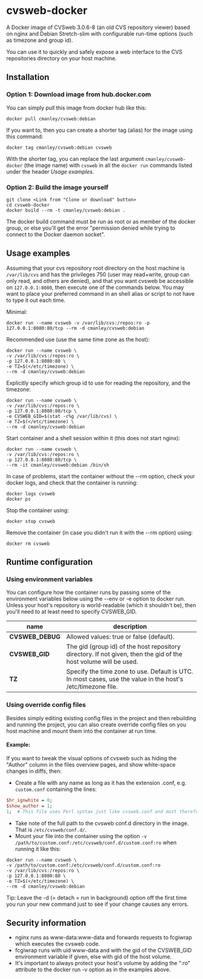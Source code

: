 cvsweb-docker
=============

A Docker image of CVSweb 3.0.6-8 (an old CVS repository viewer) based on nginx and Debian Stretch-slim
with configurable run-time options (such as timezone and group id).

You can use it to quickly and safely expose a web interface to the CVS repositories directory on your host machine.

Installation
------------

### Option 1: Download image from hub.docker.com ###
You can simply pull this image from docker hub like this:

	docker pull cmanley/cvsweb:debian

If you want to, then you can create a shorter tag (alias) for the image using this command:

	docker tag cmanley/cvsweb:debian cvsweb

With the shorter tag, you can replace the last argument `cmanley/cvsweb-docker` (the image name) with `cvsweb`
in all the `docker run` commands listed under the header *Usage examples*.

### Option 2: Build the image yourself ###

	git clone <Link from "Clone or download" button>
	cd cvsweb-docker
	docker build --rm -t cmanley/cvsweb:debian .

The docker build command must be run as root or as member of the docker group,
or else you'll get the error "permission denied while trying to connect to the Docker daemon socket".

Usage examples
--------------

Assuming that your cvs repository root directory on the host machine is `/var/lib/cvs`
and has the privileges 750 (user may read+write, group can only read, and others are denied),
and that you want cvsweb be accessible on `127.0.0.1:8080`, then execute one of the commands below.
You may want to place your preferred command in an shell alias or script to not have to type it out each time.

Minimal:

	docker run --name cvsweb -v /var/lib/cvs:/repos:ro -p 127.0.0.1:8080:80/tcp --rm -d cmanley/cvsweb:debian

Recommended use (use the same time zone as the host):

	docker run --name cvsweb \
	-v /var/lib/cvs:/repos:ro \
	-p 127.0.0.1:8080:80 \
	-e TZ=$(</etc/timezone) \
	--rm -d cmanley/cvsweb:debian

Explicitly specify which group id to use for reading the repository, and the timezone:

	docker run --name cvsweb \
	-v /var/lib/cvs:/repos:ro \
	-p 127.0.0.1:8080:80/tcp \
	-e CVSWEB_GID=$(stat -c%g /var/lib/cvs) \
	-e TZ=$(</etc/timezone) \
	--rm -d cmanley/cvsweb:debian

Start container and a shell session within it (this does not start nginx):

	docker run --name cvsweb \
	-v /var/lib/cvs:/repos:ro \
	-p 127.0.0.1:8080:80/tcp \
	--rm -it cmanley/cvsweb:debian /bin/sh

In case of problems, start the container without the --rm option, check your docker logs, and check that the container is running:

	docker logs cvsweb
	docker ps

Stop the container using:

	docker stop cvsweb

Remove the container (in case you didn't run it with the --rm option) using:

	docker rm cvsweb

Runtime configuration
---------------------

### Using environment variables ###

You can configure how the container runs by passing some of the environment variables below using the --env or -e option to docker run.
Unless your host's repository is world-readable (which it shouldn't be), then you'll need to at least need to specify CVSWEB_GID.

| name              | description                                                                                                      |
|-------------------|------------------------------------------------------------------------------------------------------------------|
| **CVSWEB_DEBUG**  | Allowed values: true or false (default).                                                                         |
| **CVSWEB_GID**    | The gid (group id) of the host repository directory. If not given, then the gid of the host volume will be used. |
| **TZ**            | Specify the time zone to use. Default is UTC. In most cases, use the value in the host's /etc/timezone file.     |

### Using override config files ###

Besides simply editing existing config files in the project and then rebuilding and running the project, 
you can also create override config files on you host machine and mount them into the container at run time.

#### Example: ####

If you want to tweak the visual options of cvsweb such as hiding the "Author" column in the files overview pages, and show white-space changes in diffs, then:

* Create a file with any name as long as it has the extension .conf, e.g. `custom.conf` containing the lines:
```perl
$hr_ignwhite = 0;
$show_author = 1;
1;	# This file uses Perl syntax just like cvsweb.conf and must therefore end with "1;"
```
* Take note of the full path to the cvsweb conf.d directory in the image. That is `/etc/cvsweb/conf.d/`.
* Mount your file into the container using the option `-v /path/to/custom.conf:/etc/cvsweb/conf.d/custom.conf:ro` when running it like this:
```shell
docker run --name cvsweb \
-v /path/to/custom.conf:/etc/cvsweb/conf.d/custom.conf:ro
-v /var/lib/cvs:/repos:ro \
-p 127.0.0.1:8080:80 \
-e TZ=$(</etc/timezone) \
--rm -d cmanley/cvsweb:debian
```
Tip: Leave the -d (= detach = run in background) option off the first time you run your new command just to see if your change causes any errors.

Security information
--------------------

* nginx runs as www-data:www-data and forwards requests to fcgiwrap which executes the cvsweb code.
* fcgiwrap runs with uid www-data and with the gid of the CVSWEB_GID environment variable if given, else with gid of the host volume.
* It's important to always protect your host's volume by adding the ":ro" attribute to the docker run -v option as in the examples above.
